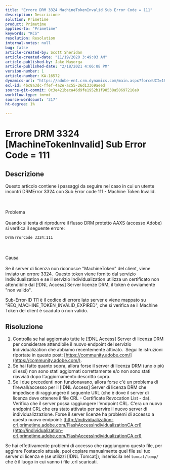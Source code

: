 ```yaml
---
title: "Errore DRM 3324 MachineTokenInvalid Sub Error Code = 111"
description: Descrizione
solution: Primetime
product: Primetime
applies-to: "Primetime"
keywords: "KCS"
resolution: Resolution
internal-notes: null
bug: false
article-created-by: Scott Sheridan
article-created-date: "11/19/2020 3:49:03 AM"
article-published-by: Jake Mayorga
article-published-date: "2/18/2021 4:06:08 PM"
version-number: 1
article-number: KA-16572
dynamics-url: "https://adobe-ent.crm.dynamics.com/main.aspx?forceUCI=1&pagetype=entityrecord&etn=knowledgearticle&id=61d1b428-1a2a-eb11-a813-000d3a593813"
exl-id: 4bc8a3dc-ffef-4a2e-ac55-26d13369aeed
source-git-commit: 0c3e421beca46d9fe1952b1f98538a50697216a0
workflow-type: tm+mt
source-wordcount: '317'
ht-degree: 1%

---
```


# Errore DRM 3324 [MachineTokenInvalid] Sub Error Code = 111

## Descrizione


Questo articolo contiene i passaggi da seguire nel caso in cui un utente incontri DRMError 3324 con Sub Error code 111 - Machine Token Invalid.


<br><br>Problema<br><br>
Quando si tenta di riprodurre il flusso DRM protetto AAXS (accesso Adobe) si verifica il seguente errore:

`DrmErrorCode 3324:111`


<br><br>Causa<br><br>
Se il server di licenza non riconosce &quot;MachineToken&quot; del client, viene inviato un errore 3324.  Questo token viene fornito dal servizio Individualization e se il servizio Individualization utilizza un certificato non attendibile dal [!DNL Access] Server licenze DRM, il token è ovviamente &quot;non valido&quot;.

Sub-Error-ID 111 è il codice di errore lato server e viene mappato su &quot;REQ_MACHINE_TOKEN_INVALID_EXPIRED&quot;, che si verifica se il Machine Token del client è scaduto o non valido.






## Risoluzione


1. Controlla se hai aggiornato tutte le [!DNL Access] Server di licenza DRM per considerare attendibile il nuovo endpoint del servizio Individualization che abbiamo recentemente attivato.  Segui le istruzioni riportate in questo post: [https://community.adobe.com/](https://community.adobe.com/).
2. Se hai fatto quanto sopra, allora forse il server di licenza DRM (uno o più di essi) non sono stati aggiornati correttamente e/o non sono stati riavviati dopo l&#39;aggiornamento descritto sopra.
3. Se i due precedenti non funzionavano, allora forse c&#39;è un problema di firewall/accesso per il [!DNL Access] Server di licenza DRM che impedisce di raggiungere il seguente URL (che è dove il server di licenza deve ottenere il file CRL - Certificate Revocation List - da).  Verifica che il server possa raggiungere l&#39;endpoint CRL. C&#39;era un nuovo endpoint CRL che era stato attivato per servire il nuovo server di individualizzazione. Forse il server licenze ha problemi di accesso a questo nuovo endpoint: [http://individualization-crl.primetime.adobe.com/FlashAccessIndividualizationCA.crl](http://individualization-crl.primetime.adobe.com/FlashAccessIndividualizationCA.crl)


Se hai effettivamente problemi di accesso che raggiungono questo file, per aggirare l&#39;ostacolo attuale, puoi copiare manualmente quel file sul tuo server di licenza e (se utilizzi [!DNL Tomcat]), inseriscila nel `tomcat/temp/` che è il luogo in cui vanno i file .crl scaricati.
